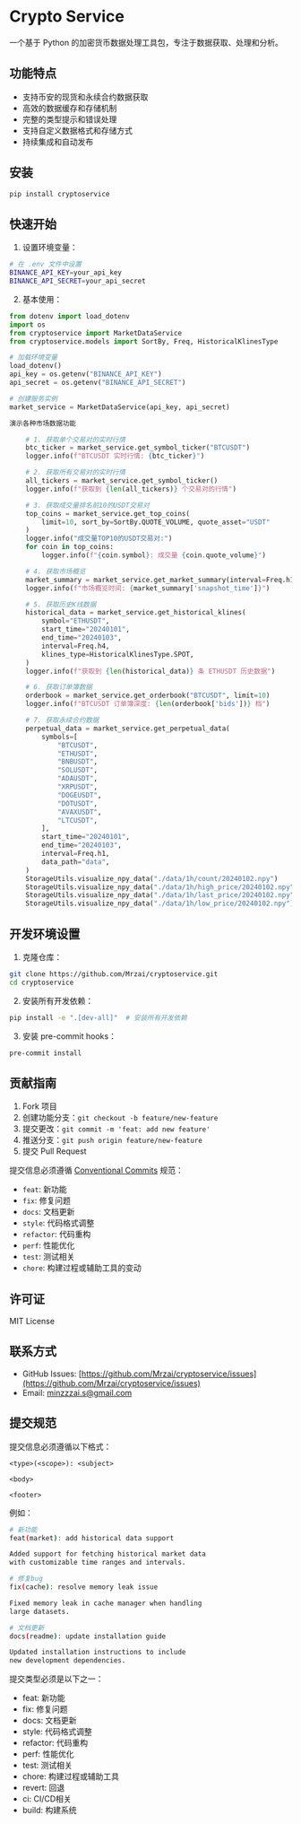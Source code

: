 # Crypto Service

一个基于 Python 的加密货币数据处理工具包，专注于数据获取、处理和分析。

## 功能特点

- 支持币安的现货和永续合约数据获取
- 高效的数据缓存和存储机制
- 完整的类型提示和错误处理
- 支持自定义数据格式和存储方式
- 持续集成和自动发布

## 安装

```bash
pip install cryptoservice
```

## 快速开始

1. 设置环境变量：

```bash
# 在 .env 文件中设置
BINANCE_API_KEY=your_api_key
BINANCE_API_SECRET=your_api_secret
```

2. 基本使用：

```python
from dotenv import load_dotenv
import os
from cryptoservice import MarketDataService
from cryptoservice.models import SortBy, Freq, HistoricalKlinesType

# 加载环境变量
load_dotenv()
api_key = os.getenv("BINANCE_API_KEY")
api_secret = os.getenv("BINANCE_API_SECRET")

# 创建服务实例
market_service = MarketDataService(api_key, api_secret)

演示各种市场数据功能

    # 1. 获取单个交易对的实时行情
    btc_ticker = market_service.get_symbol_ticker("BTCUSDT")
    logger.info(f"BTCUSDT 实时行情: {btc_ticker}")

    # 2. 获取所有交易对的实时行情
    all_tickers = market_service.get_symbol_ticker()
    logger.info(f"获取到 {len(all_tickers)} 个交易对的行情")

    # 3. 获取成交量排名前10的USDT交易对
    top_coins = market_service.get_top_coins(
        limit=10, sort_by=SortBy.QUOTE_VOLUME, quote_asset="USDT"
    )
    logger.info("成交量TOP10的USDT交易对:")
    for coin in top_coins:
        logger.info(f"{coin.symbol}: 成交量 {coin.quote_volume}")

    # 4. 获取市场概览
    market_summary = market_service.get_market_summary(interval=Freq.h1)
    logger.info(f"市场概览时间: {market_summary['snapshot_time']}")

    # 5. 获取历史K线数据
    historical_data = market_service.get_historical_klines(
        symbol="ETHUSDT",
        start_time="20240101",
        end_time="20240103",
        interval=Freq.h4,
        klines_type=HistoricalKlinesType.SPOT,
    )
    logger.info(f"获取到 {len(historical_data)} 条 ETHUSDT 历史数据")

    # 6. 获取订单簿数据
    orderbook = market_service.get_orderbook("BTCUSDT", limit=10)
    logger.info(f"BTCUSDT 订单簿深度: {len(orderbook['bids'])} 档")

    # 7. 获取永续合约数据
    perpetual_data = market_service.get_perpetual_data(
        symbols=[
            "BTCUSDT",
            "ETHUSDT",
            "BNBUSDT",
            "SOLUSDT",
            "ADAUSDT",
            "XRPUSDT",
            "DOGEUSDT",
            "DOTUSDT",
            "AVAXUSDT",
            "LTCUSDT",
        ],
        start_time="20240101",
        end_time="20240103",
        interval=Freq.h1,
        data_path="data",
    )
    StorageUtils.visualize_npy_data("./data/1h/count/20240102.npy")
    StorageUtils.visualize_npy_data("./data/1h/high_price/20240102.npy")
    StorageUtils.visualize_npy_data("./data/1h/last_price/20240102.npy")
    StorageUtils.visualize_npy_data("./data/1h/low_price/20240102.npy")
```

## 开发环境设置

1. 克隆仓库：
```bash
git clone https://github.com/Mrzai/cryptoservice.git
cd cryptoservice
```

2. 安装所有开发依赖：
```bash
pip install -e ".[dev-all]"  # 安装所有开发依赖
```

3. 安装 pre-commit hooks：
```bash
pre-commit install
```

## 贡献指南

1. Fork 项目
2. 创建功能分支：`git checkout -b feature/new-feature`
3. 提交更改：`git commit -m 'feat: add new feature'`
4. 推送分支：`git push origin feature/new-feature`
5. 提交 Pull Request

提交信息必须遵循 [Conventional Commits](https://www.conventionalcommits.org/) 规范：

- `feat`: 新功能
- `fix`: 修复问题
- `docs`: 文档更新
- `style`: 代码格式调整
- `refactor`: 代码重构
- `perf`: 性能优化
- `test`: 测试相关
- `chore`: 构建过程或辅助工具的变动

## 许可证

MIT License

## 联系方式

- GitHub Issues: [https://github.com/Mrzai/cryptoservice/issues](https://github.com/Mrzai/cryptoservice/issues)
- Email: minzzzai.s@gmail.com

## 提交规范

提交信息必须遵循以下格式：
```
<type>(<scope>): <subject>

<body>

<footer>
```

例如：
```bash
# 新功能
feat(market): add historical data support

Added support for fetching historical market data
with customizable time ranges and intervals.

# 修复bug
fix(cache): resolve memory leak issue

Fixed memory leak in cache manager when handling
large datasets.

# 文档更新
docs(readme): update installation guide

Updated installation instructions to include
new development dependencies.
```

提交类型必须是以下之一：
- feat: 新功能
- fix: 修复问题
- docs: 文档更新
- style: 代码格式调整
- refactor: 代码重构
- perf: 性能优化
- test: 测试相关
- chore: 构建过程或辅助工具
- revert: 回退
- ci: CI/CD相关
- build: 构建系统

